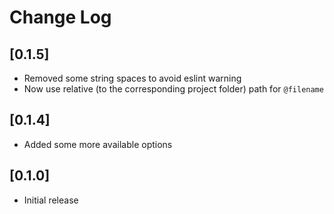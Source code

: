 # Change Log

## [0.1.5]
- Removed some string spaces to avoid eslint warning
- Now use relative (to the corresponding project folder) path for `@filename`

## [0.1.4]
- Added some more available options

## [0.1.0]
- Initial release